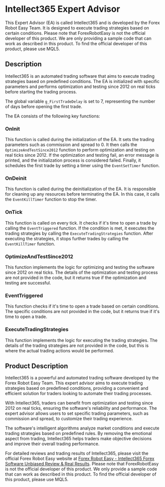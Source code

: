 # Intellect365 Expert Advisor

This Expert Advisor (EA) is called Intellect365 and is developed by the Forex Robot Easy Team. It is designed to execute trading strategies based on certain conditions. Please note that ForexRobotEasy is not the official developer of this product. We are only providing a sample code that can work as described in this product. To find the official developer of this product, please use MQL5.

## Description

Intellect365 is an automated trading software that aims to execute trading strategies based on predefined conditions. The EA is initialized with specific parameters and performs optimization and testing since 2012 on real ticks before starting the trading process.

The global variable `g_FirstTradeDelay` is set to 7, representing the number of days before opening the first trade. 

The EA consists of the following key functions:

### OnInit

This function is called during the initialization of the EA. It sets the trading parameters such as commission and spread to 0. It then calls the `OptimizeAndTestSince2012` function to perform optimization and testing on real ticks since 2012. If the optimization and testing fail, an error message is printed, and the initialization process is considered failed. Finally, it schedules the first trade by setting a timer using the `EventSetTimer` function.

### OnDeinit

This function is called during the deinitialization of the EA. It is responsible for cleaning up any resources before terminating the EA. In this case, it calls the `EventKillTimer` function to stop the timer.

### OnTick

This function is called on every tick. It checks if it's time to open a trade by calling the `EventTriggered` function. If the condition is met, it executes the trading strategies by calling the `ExecuteTradingStrategies` function. After executing the strategies, it stops further trades by calling the `EventKillTimer` function.

### OptimizeAndTestSince2012

This function implements the logic for optimizing and testing the software since 2012 on real ticks. The details of the optimization and testing process are not provided in the code, but it returns true if the optimization and testing are successful.

### EventTriggered

This function checks if it's time to open a trade based on certain conditions. The specific conditions are not provided in the code, but it returns true if it's time to open a trade.

### ExecuteTradingStrategies

This function implements the logic for executing the trading strategies. The details of the trading strategies are not provided in the code, but this is where the actual trading actions would be performed.

## Product Description

Intellect365 is a powerful and automated trading software developed by the Forex Robot Easy Team. This expert advisor aims to execute trading strategies based on predefined conditions, providing a convenient and efficient solution for traders looking to automate their trading processes.

With Intellect365, traders can benefit from optimization and testing since 2012 on real ticks, ensuring the software's reliability and performance. The expert advisor allows users to set specific trading parameters, such as commission and spread, to customize their trading experience.

The software's intelligent algorithms analyze market conditions and execute trading strategies based on predefined rules. By removing the emotional aspect from trading, Intellect365 helps traders make objective decisions and improve their overall trading performance.

For detailed reviews and trading results of Intellect365, please visit the official Forex Robot Easy website at [Forex Robot Easy - Intellect365 Forex Software Unbiased Review & Real Results](https://forexroboteasy.com/forex-robot-review/intellect365-forex-software-unbiased-review-real-results/). Please note that ForexRobotEasy is not the official developer of this product. We only provide a sample code that can work as described in this product. To find the official developer of this product, please use MQL5.
